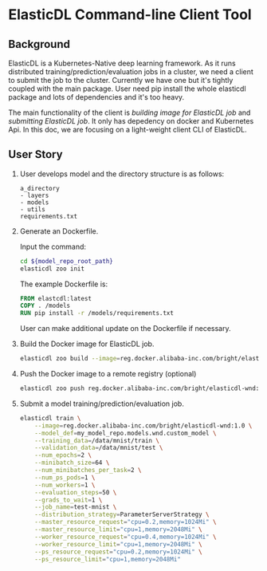 # ElasticDL Command-line Client Tool

## Background

ElasticDL is a Kubernetes-Native deep learning framework. As it runs
distributed training/prediction/evaluation jobs in a cluster, we need a client
to submit the job to the cluster. Currently we have one but it's tightly
coupled with the main package. User need pip install the whole elasticdl
package and lots of dependencies and it's too heavy.

The main functionality of the client is *building image for ElasticDL job* and
*submitting ElasticDL job*. It only has depedency on docker and Kubernetes Api.
In this doc, we are focusing on a light-weight client CLI of ElasticDL.

## User Story

1. User develops model and the directory structure is as follows:

    ```TEXT
    a_directory
    - layers
    - models
    - utils
    requirements.txt
    ```

2. Generate an Dockerfile.  

    Input the command:

    ```bash
    cd ${model_repo_root_path}
    elasticdl zoo init
    ```

    The example Dockerfile is:

    ```Dockerfile
    FROM elastcdl:latest
    COPY . /models
    RUN pip install -r /models/requirements.txt
    ```

    User can make additional update on the Dockerfile if necessary.

3. Build the Docker image for ElasticDL job.

    ```bash
    elasticdl zoo build --image=reg.docker.alibaba-inc.com/bright/elasticdl-wnd:1.0 .
    ```

4. Push the Docker image to a remote registry (optional)

    ```bash
    elasticdl zoo push reg.docker.alibaba-inc.com/bright/elasticdl-wnd:1.0
    ```

5. Submit a model training/prediction/evaluation job.

    ```bash
    elasticdl train \
        --image=reg.docker.alibaba-inc.com/bright/elasticdl-wnd:1.0 \
        --model_def=my_model_repo.models.wnd.custom_model \
        --training_data=/data/mnist/train \
        --validation_data=/data/mnist/test \
        --num_epochs=2 \
        --minibatch_size=64 \
        --num_minibatches_per_task=2 \
        --num_ps_pods=1 \
        --num_workers=1 \
        --evaluation_steps=50 \
        --grads_to_wait=1 \
        --job_name=test-mnist \
        --distribution_strategy=ParameterServerStrategy \
        --master_resource_request="cpu=0.2,memory=1024Mi" \
        --master_resource_limit="cpu=1,memory=2048Mi" \
        --worker_resource_request="cpu=0.4,memory=1024Mi" \
        --worker_resource_limit="cpu=1,memory=2048Mi" \
        --ps_resource_request="cpu=0.2,memory=1024Mi" \
        --ps_resource_limit="cpu=1,memory=2048Mi"
    ```

